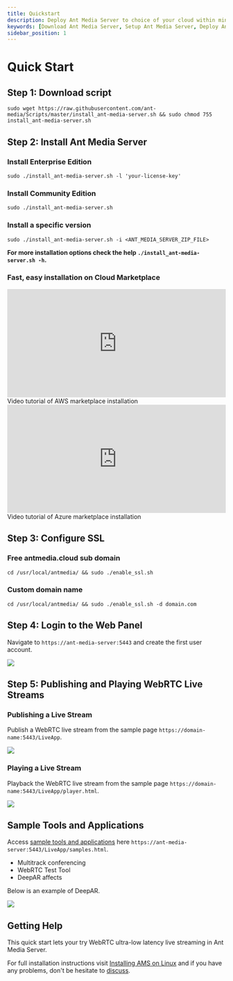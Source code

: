 ```yaml
---
title: Quickstart
description: Deploy Ant Media Server to choice of your cloud within minutes.
keywords: [Download Ant Media Server, Setup Ant Media Server, Deploy Ant Media Server, Tutorial to deploy Ant Media Server, Ant Media Documentation]
sidebar_position: 1
---
```


# Quick Start

## Step 1: Download script

```shell
sudo wget https://raw.githubusercontent.com/ant-media/Scripts/master/install_ant-media-server.sh && sudo chmod 755 install_ant-media-server.sh
```

## Step 2: Install Ant Media Server

### Install Enterprise Edition

```shell
sudo ./install_ant-media-server.sh -l 'your-license-key'
```

### Install Community Edition
```shell
sudo ./install_ant-media-server.sh
```

### Install a specific version
```shell
sudo ./install_ant-media-server.sh -i <ANT_MEDIA_SERVER_ZIP_FILE>
```

**For more installation options check the help ```./install_ant-media-server.sh -h```.**

### Fast, easy installation on Cloud Marketplace


<div style={{display: 'flex', justifyContent: 'space-between', textAlign: 'center', fontWeight:'bold', height: 'auto'}}>
  <div  style={{width: '49%', height:'300px'}}>
      <iframe className="border border-rounded m-3" width="100%" height="250" src="https://www.youtube.com/embed/EH6v-yUyzjU" title="YouTube video player" frameborder="0" allow="accelerometer; autoplay; clipboard-write; encrypted-media; gyroscope; picture-in-picture; web-share" allowfullscreen></iframe>
      Video tutorial of AWS marketplace installation
  </div>
  <div  style={{width: '49%', height:'300px'}}>
      <iframe className="border border-rounded m-3" width="100%" height="250" src="https://www.youtube.com/embed/uE8uzWhKSBE" title="YouTube video player" frameborder="0" allow="accelerometer; autoplay; clipboard-write; encrypted-media; gyroscope; picture-in-picture; web-share" allowfullscreen></iframe>
      Video tutorial of Azure marketplace installation
  </div>
</div>

## Step 3: Configure SSL

### Free antmedia.cloud sub domain

```shell
cd /usr/local/antmedia/ && sudo ./enable_ssl.sh
```

### Custom domain name

```shell
cd /usr/local/antmedia/ && sudo ./enable_ssl.sh -d domain.com
```


## Step 4: Login to the Web Panel

Navigate to ```https://ant-media-server:5443``` and create the first user account.

![](@site/static/img/quick-start/create-first-account.png)

## Step 5: Publishing and Playing WebRTC Live Streams

### Publishing a Live Stream

Publish a WebRTC live stream from the sample page ```https://domain-name:5443/LiveApp```.

![](@site/static/img/quick-start/publish-stream.png)

### Playing a Live Stream

Playback the WebRTC live stream from the sample page ```https://domain-name:5443/LiveApp/player.html```.


![](@site/static/img/quick-start/play-stream.png)


## Sample Tools and Applications

Access [sample tools and applications](/get-started/sample-tools-and-applications/) here ```https://ant-media-server:5443/LiveApp/samples.html```. 

 - Multitrack conferencing
 - WebRTC Test Tool
 - DeepAR affects


Below is an example of DeepAR.

![](@site/static/img/quick-start/deepar-sample.png)



## Getting Help


This quick start lets your try WebRTC ultra-low latency live streaming in Ant Media Server. 

For full installation instructions visit [Installing AMS on Linux](/guides/installing-on-linux/installing-ams-on-linux/) and if you have any problems, don't be hesitate to [discuss](https://github.com/orgs/ant-media/discussions).
